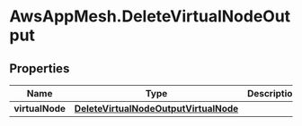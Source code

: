 # AwsAppMesh.DeleteVirtualNodeOutput

## Properties

Name | Type | Description | Notes
------------ | ------------- | ------------- | -------------
**virtualNode** | [**DeleteVirtualNodeOutputVirtualNode**](DeleteVirtualNodeOutputVirtualNode.md) |  | [optional] 


